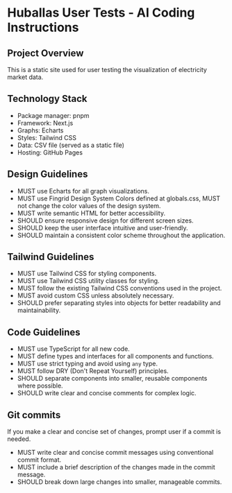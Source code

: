 # Huballas User Tests - AI Coding Instructions

## Project Overview
This is a static site used for user testing the visualization of electricity market data.

## Technology Stack
- Package manager: pnpm
- Framework: Next.js
- Graphs: Echarts
- Styles: Tailwind CSS
- Data: CSV file (served as a static file)
- Hosting: GitHub Pages

## Design Guidelines
- MUST use Echarts for all graph visualizations.
- MUST use Fingrid Design System Colors defined at globals.css, MUST not change the color values of the design system.
- MUST write semantic HTML for better accessibility.
- SHOULD ensure responsive design for different screen sizes.
- SHOULD keep the user interface intuitive and user-friendly.
- SHOULD maintain a consistent color scheme throughout the application.

## Tailwind Guidelines
- MUST use Tailwind CSS for styling components.
- MUST use Tailwind CSS utility classes for styling.
- MUST follow the existing Tailwind CSS conventions used in the project.
- MUST avoid custom CSS unless absolutely necessary.
- SHOULD prefer separating styles into objects for better readability and maintainability.

## Code Guidelines
- MUST use TypeScript for all new code.
- MUST define types and interfaces for all components and functions.
- MUST use strict typing and avoid using `any` type.
- MUST follow DRY (Don't Repeat Yourself) principles.
- SHOULD separate components into smaller, reusable components where possible.
- SHOULD write clear and concise comments for complex logic.

## Git commits
If you make a clear and concise set of changes, prompt user if a commit is needed.

- MUST write clear and concise commit messages using conventional commit format.
- MUST include a brief description of the changes made in the commit message.
- SHOULD break down large changes into smaller, manageable commits.

